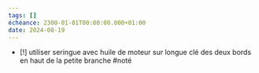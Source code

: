 ```yaml
---
tags: []
échéance: 2300-01-01T00:00:00.000+01:00
date: 2024-08-19
---
```


- [!] utiliser seringue avec huile de moteur sur longue clé des deux bords en haut de la petite branche #noté